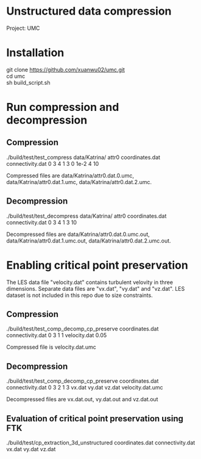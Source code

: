 # Unstructured data compression
Project: UMC

# Installation
git clone https://github.com/xuanwu02/umc.git <br>
cd umc <br>
sh build_script.sh <br>

# Run compression and decompression

## Compression
./build/test/test_compress data/Katrina/ attr0 coordinates.dat connectivity.dat 0 3 4 1 3 0 1e-2 4 10

Compressed files are data/Katrina/attr0.dat.0.umc, data/Katrina/attr0.dat.1.umc, data/Katrina/attr0.dat.2.umc. 

## Decompression
./build/test/test_decompress data/Katrina/ attr0 coordinates.dat connectivity.dat 0 3 4 1 3 10

Decompressed files are data/Katrina/attr0.dat.0.umc.out, data/Katrina/attr0.dat.1.umc.out, data/Katrina/attr0.dat.2.umc.out.

# Enabling critical point preservation
The LES data file "velocity.dat" contains turbulent velovity in three dimensions. Separate data files are "vx.dat", "vy.dat" and "vz.dat". LES dataset is not included in this repo due to size constraints.

## Compression
./build/test/test_comp_decomp_cp_preserve coordinates.dat connectivity.dat 0 3 1 1 velocity.dat 0.05

Compressed file is velocity.dat.umc

## Decompression
./build/test/test_comp_decomp_cp_preserve coordinates.dat connectivity.dat 0 3 2 1 3 vx.dat vy.dat vz.dat velocity.dat.umc

Decompressed files are vx.dat.out, vy.dat.out and vz.dat.out

## Evaluation of critical point preservation using FTK
./build/test/cp_extraction_3d_unstructured coordinates.dat connectivity.dat vx.dat vy.dat vz.dat
